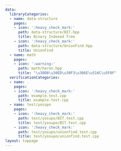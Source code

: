 ```yaml
---
data:
  libraryCategories:
  - name: data-structure
    pages:
    - icon: ':heavy_check_mark:'
      path: data-structure/BIT.hpp
      title: Binary Indexed Tree
    - icon: ':heavy_check_mark:'
      path: data-structure/UnionFind.hpp
      title: UnionFind
  - name: math
    pages:
    - icon: ':warning:'
      path: math/heron.hpp
      title: "\u30D8\u30ED\u30F3\u306E\u516C\u5F0F"
  verificationCategories:
  - name: .
    pages:
    - icon: ':heavy_check_mark:'
      path: example.test.cpp
      title: example.test.cpp
  - name: test/yosupo
    pages:
    - icon: ':heavy_check_mark:'
      path: test/yosupo/BIT.test.cpp
      title: test/yosupo/BIT.test.cpp
    - icon: ':heavy_check_mark:'
      path: test/yosupo/unionfind.test.cpp
      title: test/yosupo/unionfind.test.cpp
layout: toppage
---
```

